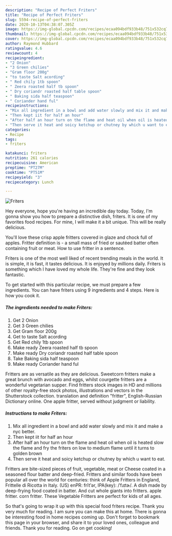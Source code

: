 ```yaml
---
description: "Recipe of Perfect Friters"
title: "Recipe of Perfect Friters"
slug: 5594-recipe-of-perfect-friters
date: 2020-10-13T04:38:07.305Z
image: https://img-global.cpcdn.com/recipes/ecaa094bdf933b48/751x532cq70/friters-recipe-main-photo.jpg
thumbnail: https://img-global.cpcdn.com/recipes/ecaa094bdf933b48/751x532cq70/friters-recipe-main-photo.jpg
cover: https://img-global.cpcdn.com/recipes/ecaa094bdf933b48/751x532cq70/friters-recipe-main-photo.jpg
author: Raymond Hubbard
ratingvalue: 4.6
reviewcount: 4
recipeingredient:
- "2 Onion"
- "3 Green chilies"
- "Gram floor 200g"
- "to taste Salt acording"
- " Red chily 1tb spoon"
- " Zeera roasted half tb spoon"
- " Dry coriandr roasted half table spoon"
- " Baking sida half teaspoon"
- " Coriander hand ful"
recipeinstructions:
- "Mix all ingredient in a bowl and add water slowly and mix it and make a nyc better."
- "Then kept iit for half an hour"
- "After half an hour turn on the flame and heat oil when oil is heated slow the flame and fry the friters on low to medium flame until it turns to golden brown"
- "Then serve it heat and soicy ketchup or chutney by which u want to eat."
categories:
- Recipe
tags:
- friters

katakunci: friters 
nutrition: 261 calories
recipecuisine: American
preptime: "PT27M"
cooktime: "PT51M"
recipeyield: "3"
recipecategory: Lunch

---
```



![Friters](https://img-global.cpcdn.com/recipes/ecaa094bdf933b48/751x532cq70/friters-recipe-main-photo.jpg)

Hey everyone, hope you're having an incredible day today. Today, I'm gonna show you how to prepare a distinctive dish, friters. It is one of my favorites food recipes. For mine, I will make it a bit unique. This will be really delicious.

You&#39;ll love these crisp apple fritters covered in glaze and chock full of apples. Fritter definition is - a small mass of fried or sautéed batter often containing fruit or meat. How to use fritter in a sentence.

Friters is one of the most well liked of recent trending meals in the world. It is simple, it is fast, it tastes delicious. It is enjoyed by millions daily. Friters is something which I have loved my whole life. They're fine and they look fantastic.


To get started with this particular recipe, we must prepare a few ingredients. You can have friters using 9 ingredients and 4 steps. Here is how you cook it.

<!--inarticleads1-->

##### The ingredients needed to make Friters:

1. Get 2 Onion
1. Get 3 Green chilies
1. Get Gram floor 200g
1. Get to taste Salt acording
1. Get  Red chily 1tb spoon
1. Make ready  Zeera roasted half tb spoon
1. Make ready  Dry coriandr roasted half table spoon
1. Take  Baking sida half teaspoon
1. Make ready  Coriander hand ful


Fritters are as versatile as they are delicious. Sweetcorn fritters make a great brunch with avocado and eggs, whilst courgette fritters are a wonderful vegetarian supper. Find fritters stock images in HD and millions of other royalty-free stock photos, illustrations and vectors in the Shutterstock collection. translation and definition &#34;fritter&#34;, English-Russian Dictionary online. One apple fritter, served without judgment or liability. 

<!--inarticleads2-->

##### Instructions to make Friters:

1. Mix all ingredient in a bowl and add water slowly and mix it and make a nyc better.
1. Then kept iit for half an hour
1. After half an hour turn on the flame and heat oil when oil is heated slow the flame and fry the friters on low to medium flame until it turns to golden brown
1. Then serve it heat and soicy ketchup or chutney by which u want to eat.


Fritters are bite-sized pieces of fruit, vegetable, meat or Cheese coated in a seasoned flour batter and deep-fried. Fritters and similar foods have been popular all over the world for centuries: think of Apple Fritters in England, Frittelle di Ricotta in Italy. (US) enPR: frĭtʹər, IPA(key): /ˈfɹɪtɚ/. A dish made by deep-frying food coated in batter. And cut whole giants into fritters. apple fritter. corn fritter. These Vegetable Fritters are perfect for kids of all ages. 

So that's going to wrap it up with this special food friters recipe. Thank you very much for reading. I am sure you can make this at home. There is gonna be interesting food in home recipes coming up. Don't forget to bookmark this page in your browser, and share it to your loved ones, colleague and friends. Thank you for reading. Go on get cooking!
